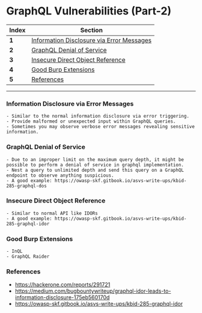 # GraphQL Vulnerabilities (Part-2)

Index | Section
--- | ---
**1** | [Information Disclosure via Error Messages](#Information-Disclosure-via-Error-Messages)
**2** | [GraphQL Denial of Service](#GraphQL-Denial-of-Service)
**3** | [Insecure Direct Object Reference](#Insecure-Direct-Object-Reference)
**4** | [Good Burp Extensions ](#Good-Burp-Extensions)
**5** | [References](#References)
___

### Information Disclosure via Error Messages
```
- Similar to the normal information disclosure via error triggering. 
- Provide malformed or unexpected input within GraphQL queries.
- Sometimes you may observe verbose error messages revealing sensitive information.
```


### GraphQL Denial of Service
```
- Due to an improper limit on the maximum query depth, it might be possible to perform a denial of service in graphql implementation.
- Nest a query to unlimited depth and send this query on a GraphQL endpoint to observe anything suspicious.
- A good example: https://owasp-skf.gitbook.io/asvs-write-ups/kbid-285-graphql-dos
```

### Insecure Direct Object Reference
```
- Similar to normal API like IDORs
- A good example: https://owasp-skf.gitbook.io/asvs-write-ups/kbid-285-graphql-idor
```

### Good Burp Extensions 
```
- InQL 
- GraphQL Raider
```

### References
- https://hackerone.com/reports/291721
- https://medium.com/bugbountywriteup/graphql-idor-leads-to-information-disclosure-175eb560170d
- https://owasp-skf.gitbook.io/asvs-write-ups/kbid-285-graphql-idor
